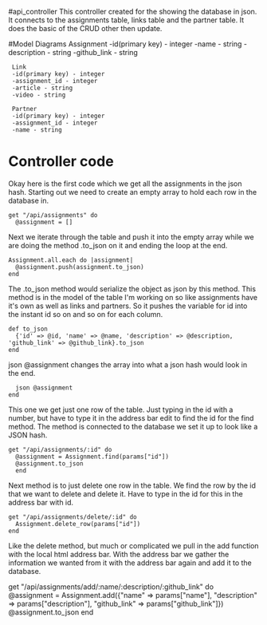 #api_controller
This controller created for the showing the database in json. It connects to the assignments table, links table and the partner table. It does the basic of the CRUD other then update.


#Model Diagrams
     Assignment
     -id(primary key) - integer
     -name - string
     -description - string
     -github_link - string
  
     Link
     -id(primary key) - integer
     -assignment_id - integer
     -article - string
     -video - string
  
     Partner
     -id(primary key) - integer
     -assignment_id - integer
     -name - string
  
  
# Controller code

Okay here is the first code which we get all the assignments in the json hash.
Starting out we need to create an empty array to hold each row in the database in.
 
    get "/api/assignments" do
      @assignment = []
  
Next we iterate through the table and push it into the empty array while we are doing the method .to_json on it and ending the loop at the end.

    Assignment.all.each do |assignment|
      @assignment.push(assignment.to_json)
    end

The .to_json method would serialize the object as json by this method. This method is in the model of the table I'm working on so like assignments have it's own as well as links and partners. So it pushes the variable for id into the instant id so on and so on for each column.

    def to_json
      {'id' => @id, 'name' => @name, 'description' => @description, 'github_link' => @github_link}.to_json
    end

json @assignment changes the array into what a json hash would look in the end.

      json @assignment
    end
  
This one we get just one row of the table. Just typing in the id with a number, but have to type it in the address bar edit to find the id for the find method. The method is connected to the database we set it up to look like a JSON hash.  
  
    get "/api/assignments/:id" do
      @assignment = Assignment.find(params["id"])
      @assignment.to_json
      end

Next method is to just delete one row in the table. We find the row by the id that we want to delete and delete it. Have to type in the id for this in the address bar with id.

    get "/api/assignments/delete/:id" do
      Assignment.delete_row(params["id"])
    end

Like the delete method, but much or complicated we pull in the add function with the local html address bar. With the address bar we gather the information we wanted from it with the address bar again and add it to the database.

get "/api/assignments/add/:name/:description/:github_link" do
  @assignment = Assignment.add({"name" => params["name"], "description" => params["description"], "github_link" => params["github_link"]})
  @assignment.to_json
end
